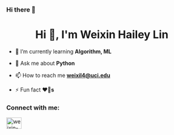 ### Hi there 👋

<!--
**Chilly712/Chilly712** is a ✨ _special_ ✨ repository because its `README.md` (this file) appears on your GitHub profile.

Here are some ideas to get you started:

- 🔭 I’m currently working on ...
- 🌱 I’m currently learning ###Algorithm, ML
- 👯 I’m looking to collaborate on ...
- 🤔 I’m looking for help with ...
- 💬 Ask me about ###Python
- 📫 How to reach me: weixil4@uci.edu
- 😄 Pronouns: she / her / hers
- ⚡ Fun fact: 
-->


<!-- Actual text -->

<h1 align="center">Hi 👋, I'm Weixin Hailey Lin</h1>

- 🌱 I’m currently learning **Algorithm, ML**

- 💬 Ask me about **Python**

- 📫 How to reach me **weixil4@uci.edu**

- ⚡ Fun fact **❤️🐶s**

<h3 align="left">Connect with me:</h3>
<p align="left">
<a href="https://linkedin.com/in/weixin-lin-43377019a" target="blank"><img align="center" src="assets/linkedin" alt="weixin-lin-43377019a" height="30" width="40" /></a>
</p>
